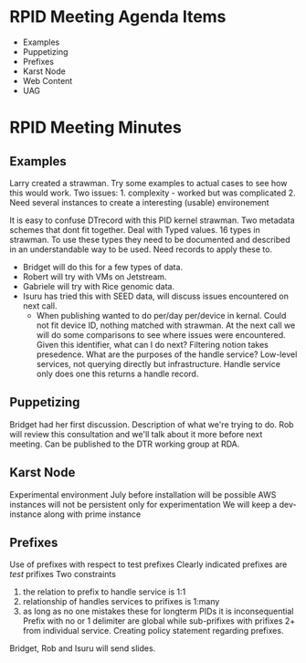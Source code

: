 # RPID Meeting Agenda Items

   * Examples
   * Puppetizing
   * Prefixes
   * Karst Node
   * Web Content
   * UAG
   
# RPID Meeting Minutes

## Examples
  Larry created a strawman. Try some examples to actual cases to see how this would work. 
  Two issues:
     1. complexity - worked but was complicated 
     2. Need several instances to create a interesting (usable) environement
     
It is easy to confuse DTrecord with this PID kernel strawman. Two metadata schemes that dont fit together. Deal with Typed values. 16 types in strawman. To use these types they need to be documented and described in an understandable way to be used. Need records to apply these to. 
   * Bridget will do this for a few types of data. 
   * Robert will try with VMs on Jetstream. 
   * Gabriele will try with Rice genomic data.
   * Isuru has tried this with SEED data, will discuss issues encountered on next call. 
      * When publishing wanted to do per/day per/device in kernal. Could not fit device ID, nothing matched with strawman. 
At the next call we will do some comparisons to see where issues were encountered. 
Given this identifier, what can I do next?
Filtering notion takes presedence. 
What are the purposes of the handle service? Low-level services, not querying directly but infrastructure.
Handle service only does one this returns a handle record.

## Puppetizing
Bridget had her first discussion. Description of what we're trying to do. 
Rob will review this consultation and we'll talk about it more before next meeting.
Can be published to the DTR working group at RDA. 

## Karst Node
Experimental environment
July before installation will be possible
AWS instances will not be persistent only for experimentation
We will keep a dev-instance along with prime instance

## Prefixes
Use of prefixes with respect to test prefixes
Clearly indicated prefixes are *test* prifixes
Two constraints
   1. the relation to prefix to handle service is 1:1
   2. relationship of handles services to prifixes is 1:many
   3. as long as no one mistakes these for longterm PIDs it is inconsequential 
Prefix with no or 1 delimiter are global while sub-prifixes with prifixes 2+ from individual service.
Creating policy statement regarding prefixes. 

Bridget, Rob and Isuru will send slides.

## 
